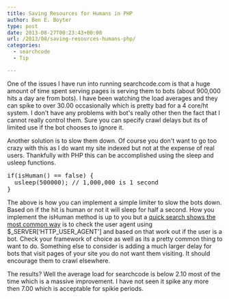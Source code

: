 ```yaml
---
title: Saving Resources for Humans in PHP
author: Ben E. Boyter
type: post
date: 2013-08-27T00:23:43+00:00
url: /2013/08/saving-resources-humans-php/
categories:
  - searchcode
  - Tip

---
```

One of the issues I have run into running searchcode.com is that a huge amount of time spent serving pages is serving them to bots (about 900,000 hits a day are from bots). I have been watching the load averages and they can spike to over 30.00 occasionally which is pretty bad for a 4 core/ht system. I don't have any problems with bot's really other then the fact that I cannot really control them. Sure you can specify crawl delays but its of limited use if the bot chooses to ignore it.

Another solution is to slow them down. Of course you don't want to go too crazy with this as I do want my site indexed but not at the expense of real users. Thankfully with PHP this can be accomplished using the sleep and usleep functions.

<pre>
if(isHuman() == false) {
  usleep(500000); // 1,000,000 is 1 second
}</pre>

The above is how you can implement a simple limiter to slow the bots down. Based on if the hit is human or not it will sleep for half a second. How you implement the isHuman method is up to you but a [quick search shows the most common way][1] is to check the user agent using $\_SERVER[&#8216;HTTP\_USER_AGENT'] and based on that work out if the user is a bot. Check your framework of choice as well as its a pretty common thing to want to do. Something else to consider is adding a much larger delay for bots that visit pages of your site you do not want them visiting. It should encourage them to crawl elsewhere.

The results? Well the average load for searchcode is below 2.10 most of the time which is a massive improvement. I have not seen it spike any more then 7.00 which is acceptable for spikie periods.

 [1]: http://searchcode.com/?q=function%20is_bot%20lang%3APHP